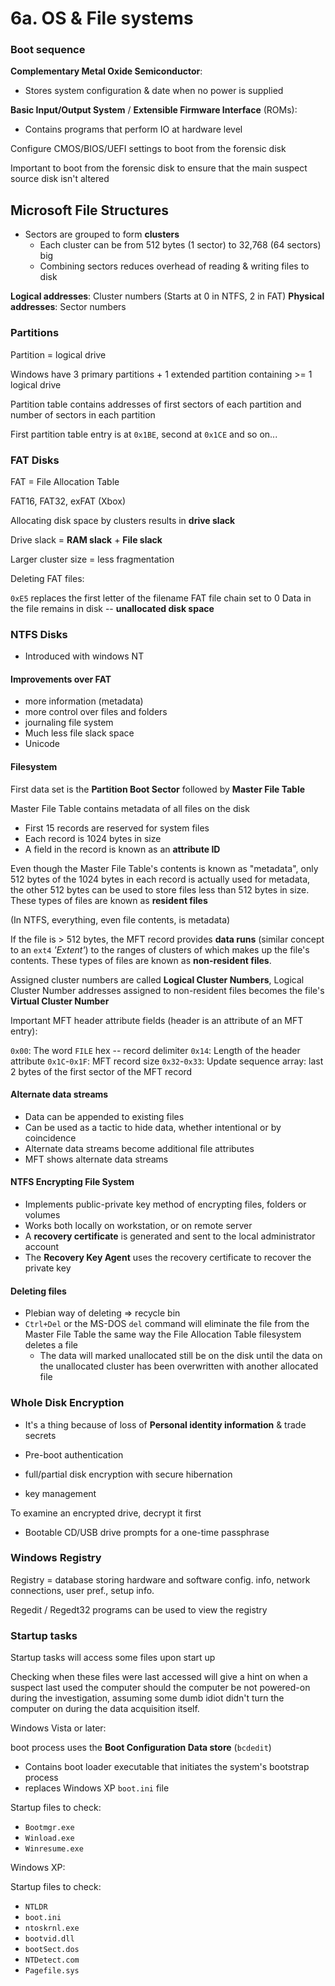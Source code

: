 # 6a. OS & File systems

### Boot sequence

**Complementary Metal Oxide Semiconductor**:
- Stores system configuration & date when no power is supplied

**Basic Input/Output System** / **Extensible Firmware Interface** (ROMs):
- Contains programs that perform IO at hardware level

Configure CMOS/BIOS/UEFI settings to boot from the forensic disk

Important to boot from the forensic disk to ensure that the main suspect source disk isn't altered 

## Microsoft File Structures

- Sectors are grouped to form **clusters**
    + Each cluster can be from 512 bytes (1 sector) to 32,768 (64 sectors) big
    + Combining sectors reduces overhead of reading & writing files to disk

**Logical addresses**: Cluster numbers (Starts at 0 in NTFS, 2 in FAT)
**Physical addresses**: Sector numbers

### Partitions

Partition = logical drive

Windows have 3 primary partitions + 1 extended partition containing >= 1 logical drive

Partition table contains addresses of first sectors of each partition and number of sectors in each partition

First partition table entry is at `0x1BE`, second at `0x1CE` and so on...

### FAT Disks

FAT = File Allocation Table

FAT16, FAT32, exFAT (Xbox)

Allocating disk space by clusters results in **drive slack**

Drive slack = **RAM slack** + **File slack**

Larger cluster size = less fragmentation

Deleting FAT files:

`0xE5` replaces the first letter of the filename
FAT file chain set to 0
Data in the file remains in disk -- **unallocated disk space**

### NTFS Disks

- Introduced with windows NT

#### Improvements over FAT

- more information (metadata)
- more control over files and folders
- journaling file system
- Much less file slack space
- Unicode

#### Filesystem

First data set is the **Partition Boot Sector**
followed by **Master File Table**

Master File Table contains metadata of all files on the disk
- First 15 records are reserved for system files
- Each record is 1024 bytes in size
- A field in the record is known as an **attribute ID**

Even though the Master File Table's contents is known as "metadata", only 512 bytes of the 1024 bytes in each record is actually used for metadata, the other 512 bytes can be used to store files less than 512 bytes in size. These types of files are known as **resident files**

(In NTFS, everything, even file contents, is metadata)

If the file is > 512 bytes, the MFT record provides **data runs** (similar concept to an `ext4` *'Extent'*) to the ranges of clusters of which makes up the file's contents. These types of files are known as **non-resident files**.

Assigned cluster numbers are called **Logical Cluster Numbers**, Logical Cluster Number addresses assigned to non-resident files becomes the file's **Virtual Cluster Number**

Important MFT header attribute fields (header is an attribute of an MFT entry):

`0x00`: The word `FILE` hex -- record delimiter
`0x14`: Length of the header attribute
`0x1C`-`0x1F`: MFT record size
`0x32`-`0x33`: Update sequence array: last 2 bytes of the first sector of the MFT record

#### Alternate data streams

- Data can be appended to existing files
- Can be used as a tactic to hide data, whether intentional or by coincidence
- Alternate data streams become additional file attributes
- MFT shows alternate data streams

#### NTFS Encrypting File System

- Implements public-private key method of encrypting files, folders or volumes
- Works both locally on workstation, or on remote server
- A **recovery certificate** is generated and sent to the local administrator account
- The **Recovery Key Agent** uses the recovery certificate to recover the private key

#### Deleting files

- Plebian way of deleting => recycle bin
- `Ctrl+Del` or the MS-DOS `del` command will eliminate the file from the Master File Table the same way the File Allocation Table filesystem deletes a file
    + The data will marked unallocated still be on the disk until the data on the unallocated cluster has been overwritten with another allocated file

### Whole Disk Encryption

- It's a thing because of loss of **Personal identity information** & trade secrets

- Pre-boot authentication
- full/partial disk encryption with secure hibernation
- key management

To examine an encrypted drive, decrypt it first
- Bootable CD/USB drive prompts for a one-time passphrase

### Windows Registry

Registry = database storing hardware and software config. info, network connections, user pref., setup info.

Regedit / Regedt32 programs can be used to view the registry

### Startup tasks

Startup tasks will access some files upon start up

Checking when these files were last accessed will give a hint on when a suspect last used the computer should the computer be not powered-on during the investigation, assuming some dumb idiot didn't turn the computer on during the data acquisition itself.

Windows Vista or later:

boot process uses the **Boot Configuration Data store** (`bcdedit`)
- Contains boot loader executable that initiates the system's bootstrap process
- replaces Windows XP `boot.ini` file

Startup files to check:
- `Bootmgr.exe`
- `Winload.exe`
- `Winresume.exe`

Windows XP:

Startup files to check:
- `NTLDR`
- `boot.ini`
- `ntoskrnl.exe`
- `bootvid.dll`
- `bootSect.dos`
- `NTDetect.com`
- `Pagefile.sys`

